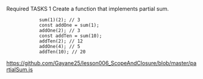 Required TASKS
1 Create a function that implements partial sum.

                sum(1)(2); // 3
                const addOne = sum(1);
                addOne(2); // 3
                const addTen = sum(10);
                addTen(2); // 12
                addOne(4); // 5
                addTen(10); // 20

https://github.com/Gayane25/lesson006_ScopeAndClosure/blob/master/partialSum.js
